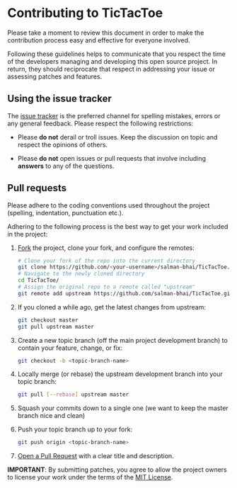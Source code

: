 # Contributing to TicTacToe

Please take a moment to review this document in order to make the contribution
process easy and effective for everyone involved.

Following these guidelines helps to communicate that you respect the time of
the developers managing and developing this open source project. In return,
they should reciprocate that respect in addressing your issue or assessing
patches and features.


## Using the issue tracker

The [issue tracker](https://github.com/salman-bhai/TicTacToe/issues) is
the preferred channel for spelling mistakes, errors or any general feedback. Please respect the following restrictions:

* Please **do not** derail or troll issues. Keep the discussion on topic and respect the opinions of others.

* Please **do not** open issues or pull requests that involve including **answers** to any of the questions.

<a name="pull-requests"></a>
## Pull requests

Please adhere to the coding conventions used throughout the project (spelling, indentation, punctuation etc.).

Adhering to the following process is the best way to get your work included in the project:

1. [Fork](https://help.github.com/articles/fork-a-repo) the project, clone your fork, and configure the remotes:

   ```bash
   # Clone your fork of the repo into the current directory
   git clone https://github.com/<your-username>/salman-bhai/TicTacToe.git
   # Navigate to the newly cloned directory
   cd TicTacToe/
   # Assign the original repo to a remote called "upstream"
   git remote add upstream https://github.com/salman-bhai/TicTacToe.git
   ```

2. If you cloned a while ago, get the latest changes from upstream:

   ```bash
   git checkout master
   git pull upstream master
   ```

3. Create a new topic branch (off the main project development branch) to
   contain your feature, change, or fix:

   ```bash
   git checkout -b <topic-branch-name>
   ```

4. Locally merge (or rebase) the upstream development branch into your topic branch:

   ```bash
   git pull [--rebase] upstream master
   ```

5. Squash your commits down to a single one (we want to keep the master branch nice and clean)

5. Push your topic branch up to your fork:

   ```bash
   git push origin <topic-branch-name>
   ```

7. [Open a Pull Request](https://help.github.com/articles/using-pull-requests/)
    with a clear title and description.

**IMPORTANT**: By submitting patches, you agree to allow the project owners to license your work under the terms of the [MIT License](LICENSE.md).

